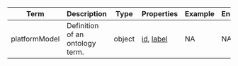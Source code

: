 |Term | Description | Type | Properties | Example | Enum|
| ---| ---| ---| ---| ---| --- |
| platformModel | Definition of an ontology term. | object | [id](./id.md), [label](./label.md) | NA | NA|

